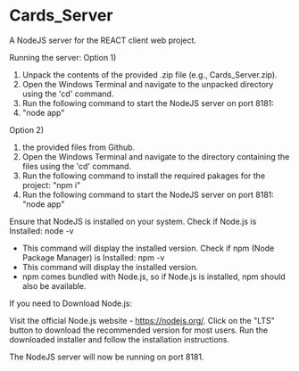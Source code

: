# Cards_Server
A NodeJS server for the REACT client web project.

Running the server:
Option 1)
1. Unpack the contents of the provided .zip file (e.g., Cards_Server.zip).
2. Open the Windows Terminal and navigate to the unpacked directory using the 'cd' command.
3. Run the following command to start the NodeJS server on port 8181:
4. "node app"

Option 2)
1. the provided files from Github.
2. Open the Windows Terminal and navigate to the directory containing the files using the 'cd' command.
3. Run the following command to install the required pakages for the project: "npm i"
4. Run the following command to start the NodeJS server on port 8181: "node app"

Ensure that NodeJS is installed on your system.
Check if Node.js is Installed: node -v
   - This command will display the installed version. 
Check if npm (Node Package Manager) is Installed: npm -v
   - This command will display the installed version. 
   - npm comes bundled with Node.js, so if Node.js is installed, npm should also be available.

  If you need to Download Node.js:
  
  Visit the official Node.js website - https://nodejs.org/.
  Click on the "LTS" button to download the recommended version for most users.
  Run the downloaded installer and follow the installation instructions.

The NodeJS server will now be running on port 8181.

